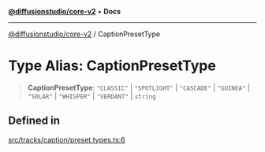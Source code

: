 [**@diffusionstudio/core-v2**](../README.md) • **Docs**

***

[@diffusionstudio/core-v2](../globals.md) / CaptionPresetType

# Type Alias: CaptionPresetType

> **CaptionPresetType**: `"CLASSIC"` \| `"SPOTLIGHT"` \| `"CASCADE"` \| `"GUINEA"` \| `"SOLAR"` \| `"WHISPER"` \| `"VERDANT"` \| `string`

## Defined in

[src/tracks/caption/preset.types.ts:6](https://github.com/diffusionstudio/core-v2/blob/ce69ef92917fd6c7f2f6e872cf6c87954dee9b56/src/tracks/caption/preset.types.ts#L6)
